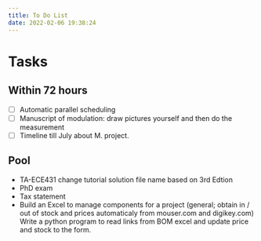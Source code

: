```yaml
---
title: To Do List
date: 2022-02-06 19:38:24
---
```


# Tasks

## Within 72 hours
- [ ] Automatic parallel scheduling
- [ ] Manuscript of modulation: draw pictures yourself and then do the measurement
- [ ] Timeline till July about M. project.

## Pool
- TA-ECE431 change tutorial solution file name based on 3rd Edtion
- PhD exam
- Tax statement
- Build an Excel to manage components for a project (general; obtain in / out of stock and prices automaticaly from mouser.com and digikey.com) Write a python program to read links from BOM excel and update price and stock to the form.

